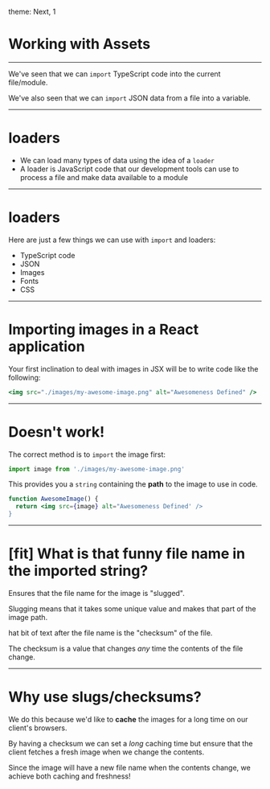 theme: Next, 1

# Working with Assets

---

We've seen that we can `import` TypeScript code into the current file/module.

We've also seen that we can `import` JSON data from a file into a variable.

---

# loaders

- We can load many types of data using the idea of a `loader`
- A loader is JavaScript code that our development tools can use to process a file and make data available to a module

---

# loaders

Here are just a few things we can use with `import` and loaders:

- TypeScript code
- JSON
- Images
- Fonts
- CSS

---

# Importing images in a React application

Your first inclination to deal with images in JSX will be to write code like the following:

```jsx
<img src="./images/my-awesome-image.png" alt="Awesomeness Defined" />
```

---

# Doesn't work!

The correct method is to `import` the image first:

```javascript
import image from './images/my-awesome-image.png'
```

This provides you a `string` containing the **path** to the image to use in code.

```jsx
function AwesomeImage() {
  return <img src={image} alt="Awesomeness Defined' />
}
```

---

# [fit] What is that funny file name in the imported string?

Ensures that the file name for the image is "slugged".

Slugging means that it takes some unique value and makes that part of the image path.

hat bit of text after the file name is the "checksum" of the file.

The checksum is a value that changes _any_ time the contents of the file change.

---

# Why use slugs/checksums?

We do this because we'd like to **cache** the images for a long time on our client's browsers.

By having a checksum we can set a _long_ caching time but ensure that the client fetches a fresh image when we change the contents.

Since the image will have a new file name when the contents change, we achieve both caching and freshness!
